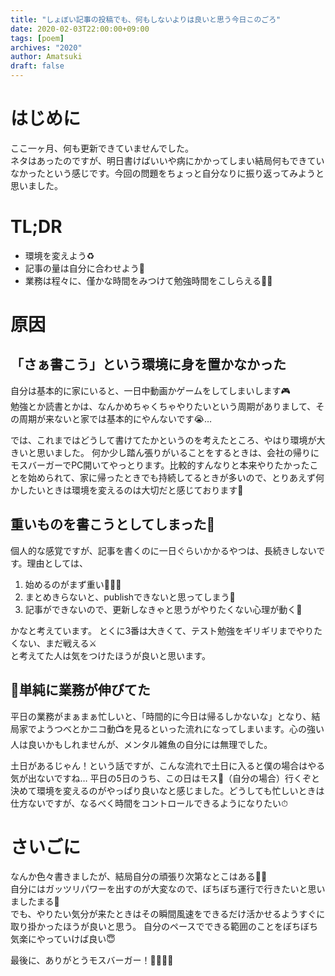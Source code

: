 ```yaml
---
title: "しょぼい記事の投稿でも、何もしないよりは良いと思う今日このごろ"
date: 2020-02-03T22:00:00+09:00
tags: [poem]
archives: "2020"
author: Amatsuki
draft: false
---
```

# はじめに
ここ一ヶ月、何も更新できていませんでした。  
ネタはあったのですが、明日書けばいいや病にかかってしまい結局何もできていなかったという感じです。今回の問題をちょっと自分なりに振り返ってみようと思いました。

# TL;DR
- 環境を変えよう♻️
- 記事の量は自分に合わせよう📄
- 業務は程々に、僅かな時間をみつけて勉強時間をこしらえる🏃‍♂️

# 原因
## 「さぁ書こう」という環境に身を置かなかった
自分は基本的に家にいると、一日中動画かゲームをしてしまいします🎮  
勉強とか読書とかは、なんかめちゃくちゃやりたいという周期がありまして、その周期が来ないと家では基本的にやんないです😭…

では、これまではどうして書けてたかというのを考えたところ、やはり環境が大きいと思いました。
何か少し踏ん張りがいることをするときは、会社の帰りにモスバーガーでPC開いてやっとります。比較的すんなりと本来やりたかったことを始められて、家に帰ったときでも持続してるときが多いので、とりあえず何かしたいときは環境を変えるのは大切だと感じております🍔

## 重いものを書こうとしてしまった🥌
個人的な感覚ですが、記事を書くのに一日ぐらいかかるやつは、長続きしないです。理由としては、

1. 始めるのがまず重い🏋🏽‍♀️
2. まとめきらないと、publishできないと思ってしまう📝
3. 記事ができないので、更新しなきゃと思うがやりたくない心理が動く🛌

かなと考えています。
とくに3番は大きくて、テスト勉強をギリギリまでやりたくない、まだ戦える⚔️  
と考えてた人は気をつけたほうが良いと思います。

## 単純に業務が伸びてた
平日の業務がまぁまぁ忙しいと、「時間的に今日は帰るしかないな」となり、結局家でようつべとかニコ動📺を見るといった流れになってしまいます。心の強い人は良いかもしれませんが、メンタル雑魚の自分には無理でした。

土日があるじゃん！という話ですが、こんな流れで土日に入ると僕の場合はやる気が出ないですね…
平日の5日のうち、この日はモス🍔（自分の場合）行くぞと決めて環境を変えるのがやっぱり良いなと感じました。どうしても忙しいときは仕方ないですが、なるべく時間をコントロールできるようになりたい⏱

# さいごに
なんか色々書きましたが、結局自分の頑張り次第なとこはある💪💪  
自分にはガッツリパワーを出すのが大変なので、ぼちぼち運行で行きたいと思いましたまる🚂  
でも、やりたい気分が来たときはその瞬間風速をできるだけ活かせるようすぐに取り掛かったほうが良いと思う。
自分のペースでできる範囲のことをぼちぼち気楽にやっていけば良い😇

最後に、ありがとうモスバーガー！🙇‍♂️🙇‍♂️